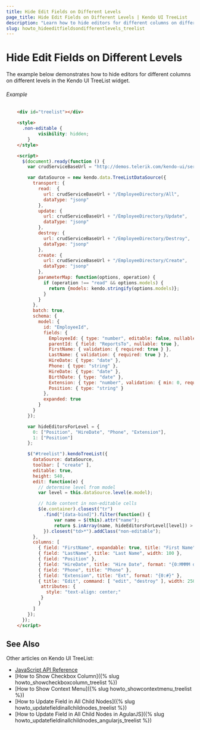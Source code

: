 ```yaml
---
title: Hide Edit Fields on Different Levels
page_title: Hide Edit Fields on Different Levels | Kendo UI TreeList
description: "Learn how to hide editors for different columns on different levels in a Kendo UI TreeList widget."
slug: howto_hideeditfieldsondifferentlevels_treelist
---
```


# Hide Edit Fields on Different Levels

The example below demonstrates how to hide editors for different columns on different levels in the Kendo UI TreeList widget.

###### Example

```html
    <div id="treelist"></div>

    <style>
      .non-editable {
            visibility: hidden;
        }
    </style>

    <script>
      $(document).ready(function () {
        var crudServiceBaseUrl = "http://demos.telerik.com/kendo-ui/service";

        var dataSource = new kendo.data.TreeListDataSource({
          transport: {
            read:  {
              url: crudServiceBaseUrl + "/EmployeeDirectory/All",
              dataType: "jsonp"
            },
            update: {
              url: crudServiceBaseUrl + "/EmployeeDirectory/Update",
              dataType: "jsonp"
            },
            destroy: {
              url: crudServiceBaseUrl + "/EmployeeDirectory/Destroy",
              dataType: "jsonp"
            },
            create: {
              url: crudServiceBaseUrl + "/EmployeeDirectory/Create",
              dataType: "jsonp"
            },
            parameterMap: function(options, operation) {
              if (operation !== "read" && options.models) {
                return {models: kendo.stringify(options.models)};
              }
            }
          },
          batch: true,
          schema: {
            model: {
              id: "EmployeeId",
              fields: {
                EmployeeId: { type: "number", editable: false, nullable: false },
                parentId: { field: "ReportsTo", nullable: true },
                FirstName: { validation: { required: true } },
                LastName: { validation: { required: true } },
                HireDate: { type: "date" },
                Phone: { type: "string" },
                HireDate: { type: "date" },
                BirthDate: { type: "date" },
                Extension: { type: "number", validation: { min: 0, required: true } },
                Position: { type: "string" }
              },
              expanded: true
            }
          }
        });

        var hideEditorsForLevel = {
          0: ["Position", "HireDate", "Phone", "Extension"],
          1: ["Position"]
        };

        $("#treelist").kendoTreeList({
          dataSource: dataSource,
          toolbar: [ "create" ],
          editable: true,
          height: 540,
          edit: function(e) {
            // determine level from model
            var level = this.dataSource.level(e.model);

            // hide content in non-editable cells
            $(e.container).closest("tr")
              .find("[data-bind]").filter(function() {
                  var name = $(this).attr("name");
                  return $.inArray(name, hideEditorsForLevel[level]) > -1;
              }).closest("td>*").addClass("non-editable");
          },
          columns: [
            { field: "FirstName", expandable: true, title: "First Name", width: 220 },
            { field: "LastName", title: "Last Name", width: 100 },
            { field: "Position" },
            { field: "HireDate", title: "Hire Date", format: "{0:MMMM d, yyyy}" },
            { field: "Phone", title: "Phone" },
            { field: "Extension", title: "Ext", format: "{0:#}" },
            { title: "Edit", command: [ "edit", "destroy" ], width: 250,
             attributes: {
               style: "text-align: center;"
             }
            }
          ]
        });
      });
    </script>
```

## See Also

Other articles on Kendo UI TreeList:

* [JavaScript API Reference](/api/javascript/ui/treelist)
* [How to Show Checkbox Column]({% slug howto_showcheckboxcolumn_treelist %})
* [How to Show Context Menu]({% slug howto_showcontextmenu_treelist %})
* [How to Update Field in All Child Nodes]({% slug howto_updatefieldinallchildnodes_treelist %})
* [How to Update Field in All Child Nodes in AgularJS]({% slug howto_updatefieldinallchildnodes_angularjs_treelist %})

